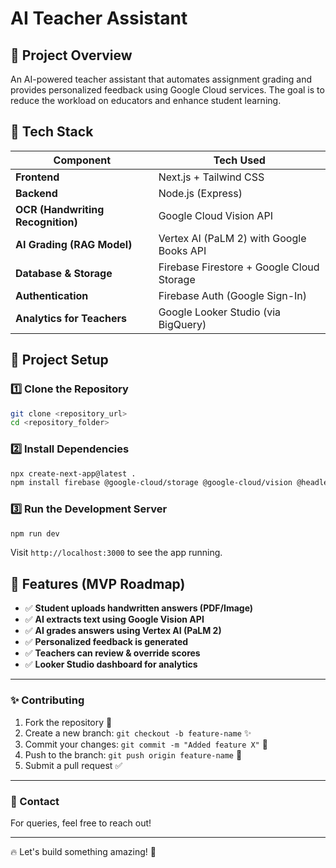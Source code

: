 # AI Teacher Assistant

## 📌 Project Overview
An AI-powered teacher assistant that automates assignment grading and provides personalized feedback using Google Cloud services. The goal is to reduce the workload on educators and enhance student learning.

## 🚀 Tech Stack

| Component | Tech Used |
|-----------|-----------|
| **Frontend** | Next.js + Tailwind CSS |
| **Backend** | Node.js (Express) |
| **OCR (Handwriting Recognition)** | Google Cloud Vision API |
| **AI Grading (RAG Model)** | Vertex AI (PaLM 2) with Google Books API |
| **Database & Storage** | Firebase Firestore + Google Cloud Storage |
| **Authentication** | Firebase Auth (Google Sign-In) |
| **Analytics for Teachers** | Google Looker Studio (via BigQuery) |

## 📂 Project Setup

### 1️⃣ Clone the Repository
```bash
git clone <repository_url>
cd <repository_folder>
```

### 2️⃣ Install Dependencies
```bash
npx create-next-app@latest .
npm install firebase @google-cloud/storage @google-cloud/vision @headlessui/react @heroicons/react
```

### 3️⃣ Run the Development Server
```bash
npm run dev
```
Visit `http://localhost:3000` to see the app running.

## 📌 Features (MVP Roadmap)
- ✅ **Student uploads handwritten answers (PDF/Image)**
- ✅ **AI extracts text using Google Vision API**
- ✅ **AI grades answers using Vertex AI (PaLM 2)**
- ✅ **Personalized feedback is generated**
- ✅ **Teachers can review & override scores**
- ✅ **Looker Studio dashboard for analytics**

---
### ✨ Contributing
1. Fork the repository 📌
2. Create a new branch: `git checkout -b feature-name` ✨
3. Commit your changes: `git commit -m "Added feature X"` 🔧
4. Push to the branch: `git push origin feature-name` 🚀
5. Submit a pull request ✅

---

### 📧 Contact
For queries, feel free to reach out!

---

🔥 Let's build something amazing! 🚀

